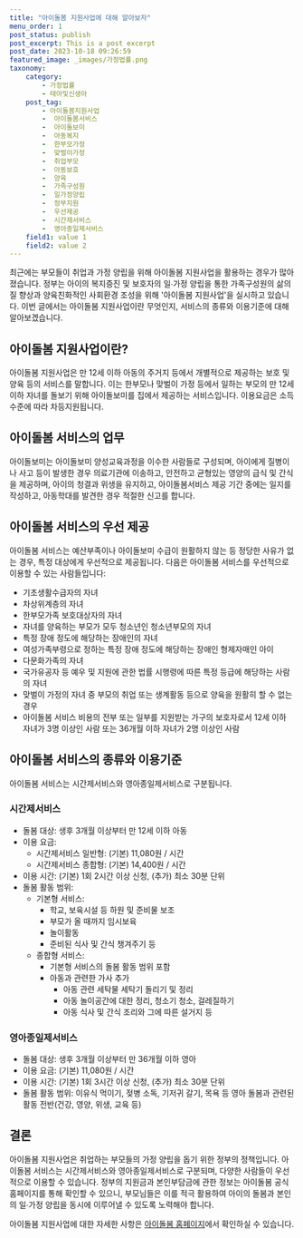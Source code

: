 ```yaml
---
title: "아이돌봄 지원사업에 대해 알아보자"
menu_order: 1
post_status: publish
post_excerpt: This is a post excerpt
post_date: 2023-10-18 09:26:59
featured_image: _images/가정법률.png
taxonomy:
    category:
        - 가정법률
        - 태아및신생아
    post_tag:
        - 아이돌봄지원사업
        -  아이돌봄서비스
        -  아이돌보미
        -  아동복지
        -  한부모가정
        -  맞벌이가정
        -  취업부모
        -  아동보호
        -  양육
        -  가족구성원
        -  일가정양립
        -  정부지원
        -  우선제공
        -  시간제서비스
        -  영아종일제서비스
    field1: value 1
    field2: value 2
---
```




최근에는 부모들이 취업과 가정 양립을 위해 아이돌봄 지원사업을 활용하는 경우가 많아졌습니다. 정부는 아이의 복지증진 및 보호자의 일∙가정 양립을 통한 가족구성원의 삶의 질 향상과 양육친화적인 사회환경 조성을 위해 '아이돌봄 지원사업'을 실시하고 있습니다. 이번 글에서는 아이돌봄 지원사업이란 무엇인지, 서비스의 종류와 이용기준에 대해 알아보겠습니다.

## 아이돌봄 지원사업이란?

아이돌봄 지원사업은 만 12세 이하 아동의 주거지 등에서 개별적으로 제공하는 보호 및 양육 등의 서비스를 말합니다. 이는 한부모나 맞벌이 가정 등에서 일하는 부모의 만 12세 이하 자녀를 돌보기 위해 아이돌보미를 집에서 제공하는 서비스입니다. 이용요금은 소득수준에 따라 차등지원됩니다.

## 아이돌봄 서비스의 업무

아이돌보미는 아이돌보미 양성교육과정을 이수한 사람들로 구성되며, 아이에게 질병이나 사고 등이 발생한 경우 의료기관에 이송하고, 안전하고 균형있는 영양의 급식 및 간식을 제공하며, 아이의 청결과 위생을 유지하고, 아이돌봄서비스 제공 기간 중에는 일지를 작성하고, 아동학대를 발견한 경우 적절한 신고를 합니다.

## 아이돌봄 서비스의 우선 제공

아이돌봄 서비스는 예산부족이나 아이돌보미 수급이 원활하지 않는 등 정당한 사유가 없는 경우, 특정 대상에게 우선적으로 제공됩니다. 다음은 아이돌봄 서비스를 우선적으로 이용할 수 있는 사람들입니다:

- 기초생활수급자의 자녀
- 차상위계층의 자녀
- 한부모가족 보호대상자의 자녀
- 자녀를 양육하는 부모가 모두 청소년인 청소년부모의 자녀
- 특정 장애 정도에 해당하는 장애인의 자녀
- 여성가족부령으로 정하는 특정 장애 정도에 해당하는 장애인 형제자매인 아이
- 다문화가족의 자녀
- 국가유공자 등 예우 및 지원에 관한 법률 시행령에 따른 특정 등급에 해당하는 사람의 자녀
- 맞벌이 가정의 자녀 중 부모의 취업 또는 생계활동 등으로 양육을 원활히 할 수 없는 경우
- 아이돌봄 서비스 비용의 전부 또는 일부를 지원받는 가구의 보호자로서 12세 이하 자녀가 3명 이상인 사람 또는 36개월 이하 자녀가 2명 이상인 사람

## 아이돌봄 서비스의 종류와 이용기준

아이돌봄 서비스는 시간제서비스와 영아종일제서비스로 구분됩니다. 

### 시간제서비스

- 돌봄 대상: 생후 3개월 이상부터 만 12세 이하 아동
- 이용 요금:
  - 시간제서비스 일반형: (기본) 11,080원 / 시간
  - 시간제서비스 종합형: (기본) 14,400원 / 시간
- 이용 시간: (기본) 1회 2시간 이상 신청, (추가) 최소 30분 단위
- 돌봄 활동 범위:
  - 기본형 서비스:
    - 학교, 보육시설 등 하원 및 준비물 보조
    - 부모가 올 때까지 임시보육
    - 놀이활동
    - 준비된 식사 및 간식 챙겨주기 등
  - 종합형 서비스:
    - 기본형 서비스의 돌봄 활동 범위 포함
    - 아동과 관련한 가사 추가
      - 아동 관련 세탁물 세탁기 돌리기 및 정리
      - 아동 놀이공간에 대한 정리, 청소기 청소, 걸레질하기
      - 아동 식사 및 간식 조리와 그에 따른 설거지 등

### 영아종일제서비스

- 돌봄 대상: 생후 3개월 이상부터 만 36개월 이하 영아
- 이용 요금: (기본) 11,080원 / 시간
- 이용 시간: (기본) 1회 3시간 이상 신청, (추가) 최소 30분 단위
- 돌봄 활동 범위: 이유식 먹이기, 젖병 소독, 기저귀 갈기, 목욕 등 영아 돌봄과 관련된 활동 전반(건강, 영양, 위생, 교육 등)

## 결론

아이돌봄 지원사업은 취업하는 부모들의 가정 양립을 돕기 위한 정부의 정책입니다. 아이돌봄 서비스는 시간제서비스와 영아종일제서비스로 구분되며, 다양한 사람들이 우선적으로 이용할 수 있습니다. 정부의 지원금과 본인부담금에 관한 정보는 아이돌봄 공식 홈페이지를 통해 확인할 수 있으니, 부모님들은 이를 적극 활용하여 아이의 돌봄과 본인의 일∙가정 양립을 동시에 이루어낼 수 있도록 노력해야 합니다.

아이돌봄 지원사업에 대한 자세한 사항은 [아이돌봄 홈페이지](www.idolbom.go.kr)에서 확인하실 수 있습니다.

